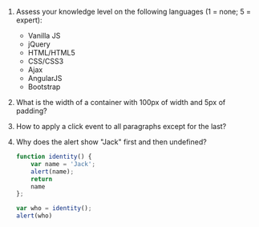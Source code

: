 1. Assess your knowledge level on the following languages (1 = none; 5 = expert):
    * Vanilla JS
    * jQuery
    * HTML/HTML5
    * CSS/CSS3
    * Ajax
    * AngularJS
    * Bootstrap

2. What is the width of a container with 100px of width and 5px of padding?

3. How to apply a click event to all paragraphs except for the last?

4. Why does the alert show "Jack" first and then undefined?

    ```javascript
    function identity() {
        var name = 'Jack';
        alert(name);
        return
        name
    };

    var who = identity();
    alert(who)
    ```